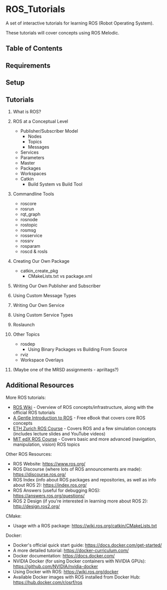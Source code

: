 # ROS_Tutorials
A set of interactive tutorials for learning ROS (Robot Operating System).

These tutorials will cover concepts using ROS Melodic.

## Table of Contents

## Requirements

## Setup

## Tutorials

1. What is ROS?

2. ROS at a Conceptual Level
    * Publisher/Subscriber Model
      * Nodes
      * Topics
      * Messages
    * Services
    * Parameters
    * Master
    * Packages
    * Workspaces
    * Catkin
      * Build System vs Build Tool

3. Commandline Tools
    * roscore
    * rosrun
    * rqt_graph
    * rosnode
    * rostopic
    * rosmsg
    * rosservice
    * rossrv
    * rosparam
    * roscd & rosls

4. Creating Our Own Package
    * catkin_create_pkg
      * CMakeLists.txt vs package.xml

5. Writing Our Own Publisher and Subscriber

6. Using Custom Message Types

7. Writing Our Own Service

8. Using Custom Service Types

9. Roslaunch

10. Other Topics
    * rosdep
      * Using Binary Packages vs Building From Source
    * rviz
    * Workspace Overlays

11. (Maybe one of the MRSD assignments - apriltags?)

## Additional Resources

More ROS tutorials:
* [ROS Wiki](http://wiki.ros.org/) - Overview of ROS concepts/infrastructure, along with the official ROS tutorials
* [A Gentle Introduction to ROS](https://cse.sc.edu/~jokane/agitr/) - Free eBook that covers core ROS concepts
* [ETH Zurich ROS Course](https://rsl.ethz.ch/education-students/lectures/ros.html) - Covers ROS and a few simulation concepts (includes lecture slides and YouTube videos)
* [MIT edX ROS Course](https://www.edx.org/course/hello-real-world-with-ros-robot-operating-system) - Covers basic and more advanced (navigation, manipulation, vision) ROS topics

Other ROS Resources:
* ROS Website: https://www.ros.org/
* ROS Discourse (where lots of ROS announcements are made): https://discourse.ros.org/
* ROS Index (info about ROS packages and repositories, as well as info about ROS 2): https://index.ros.org/
* ROS Answers (useful for debugging ROS): https://answers.ros.org/questions/
* ROS 2 Design (if you're interested in learning more about ROS 2): http://design.ros2.org/

CMake:
* Usage with a ROS package: https://wiki.ros.org/catkin/CMakeLists.txt

Docker:
* Docker's official quick start guide: https://docs.docker.com/get-started/
* A more detailed tutorial: https://docker-curriculum.com/
* Docker documentation: https://docs.docker.com/
* NVIDIA Docker (for using Docker containers with NVIDIA GPUs): https://github.com/NVIDIA/nvidia-docker
* Using Docker with ROS: https://wiki.ros.org/docker
* Available Docker images with ROS installed from Docker Hub: https://hub.docker.com/r/osrf/ros
